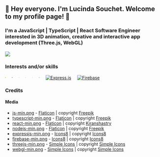 ## 👋 Hey everyone. I'm Lucinda Souchet. Welcome to my profile page! 👋

### I'm a JavaScript | TypeScript | React Software Engineer interested in 3D animation, creative and interactive app development (Three.js, WebGL)

<img src="https://github.com/sctlcd/sctlcd/blob/main/assets/gifs/FBZp.gif" width="900" align="center" />

### Interests and/or skills

<a href="https://www.javascript.com/" target="_blank" ><img align="center" alt="JavaScript" src="https://github.com/sctlcd/sctlcd/blob/main/assets/icons/js-min.png" height="2rem" style="margin-right: 1rem;" /></a>
<a href="https://www.typescriptlang.org/" target="_blank" ><img align="center" alt="TypeScript" src="https://github.com/sctlcd/sctlcd/blob/main/assets/icons/typescript-min.png" height="2rem" style="margin-right: 1rem;" /></a>
<a href="https://reactjs.org/" target="_blank" ><img align="center" alt="React.js" src="https://github.com/sctlcd/sctlcd/blob/main/assets/icons/react-min.png" height="2rem" style="margin-right: 1rem;" /></a>
<a href="https://threejs.org/" target="_blank" ><img align="center" alt="Three.js" src="https://github.com/sctlcd/sctlcd/blob/main/assets/icons/threejs.svg" height="2rem" style="margin-right: 1rem;" /></a>
<a href="https://www.khronos.org/webgl/" target="_blank" ><img align="center" alt="WebGL" src="https://github.com/sctlcd/sctlcd/blob/main/assets/icons/webgl.svg" height="2rem" style="margin-right: 1rem;" /></a>
<a href="https://nodejs.org/en/" target="_blank" ><img align="center" alt="Node.js" src="https://github.com/sctlcd/sctlcd/blob/main/assets/icons/nodejs-min.png" height="2rem" style="margin-right: 1rem;" /></a>
<a href="https://expressjs.com/" target="_blank" ><img align="center" alt="Express.js" src="https://github.com/sctlcd/sctlcd/blob/main/assets/expressjs.svg" height="2rem" style="margin-right: 1rem;" /></a>
<a href="https://firebase.google.com/" target="_blank" ><img align="center" alt="Firebase" src="https://github.com/sctlcd/sctlcd/blob/main/assets/firebase.svg" height="2rem" style="margin-right: 1rem;" /></a>

### Credits <a name="credits"></a>

#### Media <a name="media"></a>

- [js-min.png](https://www.flaticon.com/free-icon/js_5968292?term=javascript&page=1&position=2&page=1&position=2&related_id=5968292&origin=search) - [Flaticon](https://www.flaticon.com/) | copyright [Freepik](https://www.flaticon.com/authors/freepik)
- [typescript-min.png](https://www.flaticon.com/free-icon/typescript_5968381?term=typescript&page=1&position=1&page=1&position=1&related_id=5968381&origin=search) - [Flaticon](https://www.flaticon.com/) | copyright [Freepik](https://www.flaticon.com/authors/freepik)
- [react-min.png](https://www.flaticon.com/free-icon/physics_1126012?term=react&page=1&position=4&page=1&position=4&related_id=1126012&origin=search) - [Flaticon](https://www.flaticon.com/) | copyright [Kiranshastry](https://www.flaticon.com/authors/kiranshastry)
- [nodejs-min.png](https://www.flaticon.com/free-icon/node-js_5968322?term=node%20js&page=1&position=1&page=1&position=1&related_id=5968322&origin=search) - [Flaticon](https://www.flaticon.com/) | copyright [Freepik](https://www.flaticon.com/authors/freepik)
- [expressjs-min.png](https://icons8.com/icons/set/express-js) - [Icons8](https://icons8.com/) | copyright [Icons8](https://icons8.com/)
- [firebase-min.png](https://icons8.com/icon/62452/firebase) - [Icons8](https://icons8.com/) | copyright [Icons8](https://icons8.com/)
- [threejs-min.png](https://simpleicons.org/?q=threejs) - [Simple Icons](https://simpleicons.org/) | copyright [Simple Icons](https://simpleicons.org/)
- [webgl-min.png](https://simpleicons.org/?q=webgl) - [Simple Icons](https://simpleicons.org/) | copyright [Simple Icons](https://simpleicons.org/)

<!--
**sctlcd/sctlcd** is a ✨ _special_ ✨ repository because its `README.md` (this file) appears on your GitHub profile.

Here are some ideas to get you started:

- 🔭 I’m currently working on ...
- 🌱 I’m currently learning ...
- 👯 I’m looking to collaborate on ...
- 🤔 I’m looking for help with ...
- 💬 Ask me about ...
- 📫 How to reach me: ...
- 😄 Pronouns: ...
- ⚡ Fun fact: ...
-->
